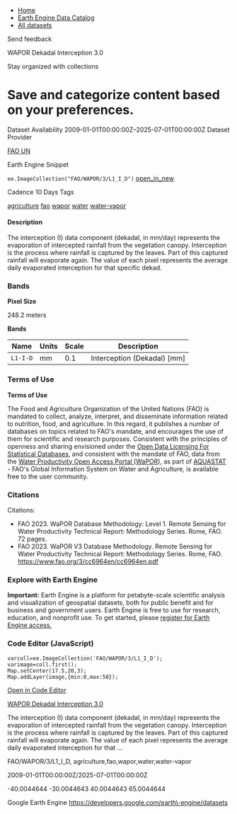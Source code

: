 



* [Home](https://developers.google.com/)
* [Earth Engine Data Catalog](https://developers.google.com/earth-engine/datasets)
* [All datasets](https://developers.google.com/earth-engine/datasets/catalog)





 
 
 Send feedback
 
 

WAPOR Dekadal Interception 3\.0


 
 Stay organized with collections
 

 
 Save and categorize content based on your preferences.
=================================================================================================================================








Dataset Availability
2009\-01\-01T00:00:00Z–2025\-07\-01T00:00:00Z
Dataset Provider


[FAO UN](https://www.fao.org/in-action/remote-sensing-for-water-productivity/wapor-data-access/en)



Earth Engine Snippet


`ee.ImageCollection("FAO/WAPOR/3/L1_I_D")` 
[open\_in\_new](https://code.earthengine.google.com/?scriptPath=Examples:Datasets/FAO/FAO_WAPOR_3_L1_I_D)





Cadence
10 Days
Tags


[agriculture](/earth-engine/datasets/tags/agriculture)
[fao](/earth-engine/datasets/tags/fao)
[wapor](/earth-engine/datasets/tags/wapor)
[water](/earth-engine/datasets/tags/water)
[water\-vapor](/earth-engine/datasets/tags/water-vapor)








#### Description



The interception (I) data component (dekadal, in mm/day) represents the evaporation
of intercepted rainfall from the vegetation canopy. Interception is the process
where rainfall is captured by the leaves. Part of this captured rainfall will
evaporate again. The value of each pixel represents the average daily evaporated
interception for that specific dekad.





### Bands



**Pixel Size**
  
248\.2 meters



**Bands**




| Name | Units | Scale | Description |
| --- | --- | --- | --- |
| `L1-I-D` | mm | 0\.1 | Interception (Dekadal) \[mm] |




### Terms of Use


**Terms of Use**


The Food and Agriculture Organization of the United Nations (FAO) is
mandated to collect, analyze, interpret, and disseminate information related
to nutrition, food, and agriculture. In this regard, it publishes a number
of databases on topics related to FAO's mandate, and encourages the use of
them for scientific and research purposes. Consistent with the principles
of openness and sharing envisioned under the [Open Data Licensing For
Statistical Databases](http://www.fao.org/3/ca7570en/ca7570en.pdf), and
consistent with the mandate of FAO, data from the [Water Productivity Open
Access Portal (WaPOR)](https://www.fao.org/in-action/remote-sensing-for-water-productivity/wapor-data-access/en), as part
of [AQUASTAT](http://www.fao.org/aquastat/en/) \- FAO's Global Information
System on Water and Agriculture, is available free to the user community.




### Citations



Citations:
* FAO 2023\. WaPOR Database Methodology: Level 1\. Remote Sensing for Water Productivity
Technical Report: Methodology Series. Rome, FAO. 72 pages.
* FAO 2023\. WaPOR V3 Database Methodology. Remote Sensing for Water
Productivity Technical Report: Methodology Series. Rome, FAO.
<https://www.fao.org/3/cc6964en/cc6964en.pdf>





### Explore with Earth Engine


**Important:** 
 Earth Engine is a platform for petabyte\-scale scientific analysis and visualization of
 geospatial datasets, both for public benefit and for business and government users.
 Earth Engine is free to use for research, education, and nonprofit use. To get started, please
 [register for Earth Engine access.](https://console.cloud.google.com/earth-engine)



### Code Editor (JavaScript)



```
varcoll=ee.ImageCollection('FAO/WAPOR/3/L1_I_D');
varimage=coll.first();
Map.setCenter(17.5,20,3);
Map.addLayer(image,{min:0,max:50});
```



[Open in Code Editor](https://code.earthengine.google.com/?scriptPath=Examples:Datasets/FAO/FAO_WAPOR_3_L1_I_D)


[WAPOR Dekadal Interception 3\.0](/earth-engine/datasets/catalog/FAO_WAPOR_3_L1_I_D)

The interception (I) data component (dekadal, in mm/day) represents the evaporation of intercepted rainfall from the vegetation canopy. Interception is the process where rainfall is captured by the leaves. Part of this captured rainfall will evaporate again. The value of each pixel represents the average daily evaporated interception for that …

 FAO/WAPOR/3/L1\_I\_D,
 agriculture,fao,wapor,water,water\-vapor

2009\-01\-01T00:00:00Z/2025\-07\-01T00:00:00Z



 \-40\.0044644 \-30\.0044643 40\.0044643 65\.0044644
 



Google Earth Engine
https://developers.google.com/earth\-engine/datasets








